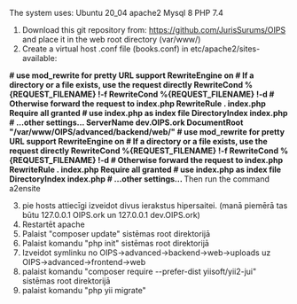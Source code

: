 The system uses:
Ubuntu 20_04
apache2
Mysql 8
PHP 7.4

1. Download this git repository from: https://github.com/JurisSurums/OIPS and place it in the web root directory (var/www/)
2. Create a virtual host .conf file (books.conf) in etc/apache2/sites-available:
<b>
<VirtualHost *:80>
        <Directory "/var/www/OIPS/advanced/frontend/web/">
            # use mod_rewrite for pretty URL support
            RewriteEngine on
            # If a directory or a file exists, use the request directly
            RewriteCond %{REQUEST_FILENAME} !-f
            RewriteCond %{REQUEST_FILENAME} !-d
            # Otherwise forward the request to index.php
            RewriteRule . index.php
            Require all granted
            # use index.php as index file
            DirectoryIndex index.php
            # ...other settings...
        </Directory>
    </VirtualHost>
    <VirtualHost *:80>
        ServerName dev.OIPS.ork
        DocumentRoot "/var/www/OIPS/advanced/backend/web/"
        <Directory "/var/www/OIPS/advanced/backend/web/">
            # use mod_rewrite for pretty URL support
            RewriteEngine on
            # If a directory or a file exists, use the request directly
            RewriteCond %{REQUEST_FILENAME} !-f
            RewriteCond %{REQUEST_FILENAME} !-d
            # Otherwise forward the request to index.php
            RewriteRule . index.php
            Require all granted
            # use index.php as index file
            DirectoryIndex index.php
            # ...other settings...
        </Directory>
    </VirtualHost>
</b>
Then run the command a2ensite
    
3. pie hosts attiecīgi izveidot divus ierakstus hipersaitei. (manā piemērā tas būtu 127.0.0.1	OIPS.ork
un
127.0.0.1	dev.OIPS.ork)
4. Restartēt apache
5. Palaist "composer update" sistēmas root direktorijā
6. Palaist komandu "php init" sistēmas root direktorijā
7. Izveidot symlinku no OIPS->advanced->backend->web->uploads uz OIPS->advanced->frontend->web
8. palaist komandu "composer require --prefer-dist yiisoft/yii2-jui" sistēmas root direktorijā
9. palaist komandu "php yii migrate"

